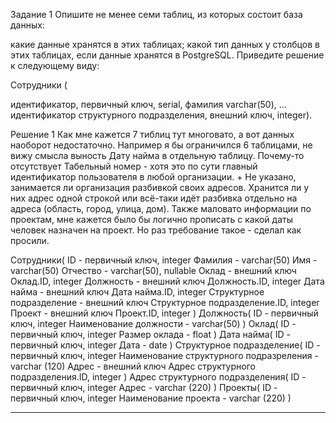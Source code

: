 Задание 1
Опишите не менее семи таблиц, из которых состоит база данных:

какие данные хранятся в этих таблицах;
какой тип данных у столбцов в этих таблицах, если данные хранятся в PostgreSQL.
Приведите решение к следующему виду:

Сотрудники (

идентификатор, первичный ключ, serial,
фамилия varchar(50),
...
идентификатор структурного подразделения, внешний ключ, integer).

Решение 1
Как мне кажется 7 тиблиц тут многовато, а вот данных наоборот недостаточно. 
Например я бы ограничился 6 таблицами, не вижу смысла выность Дату найма в отдельную таблицу. 
Почему-то отсутствует Табельный номер - хотя это по сути главный идентификатор пользователя в любой организации. + Не указано, занимается ли организация разбивкой своих адресов. 
Хранится ли у них адрес одной строкой или всё-таки идёт разбивка отдельно на адреса (область, город, улица, дом). 
Также маловато информации по проектам, мне кажется было бы логично прописать с какой даты человек назначен на проект.
Но раз требование такое - сделал как просили.


Сотрудники(
ID - первичный ключ, integer
Фамилия - varchar(50)
Имя - varchar(50)
Отчество - varchar(50), nullable
Оклад - внешний ключ Оклад.ID, integer
Должность - внешний ключ Должность.ID, integer
Дата найма - внешний ключ Дата найма.ID, integer
Структурное подразделение - внешний ключ Структурное подразделение.ID, integer
Проект - внешний ключ Проект.ID, integer
)
Должность(
ID - первичный ключ, integer
Наименование должности - varchar(50)
)
Оклад(
ID - первичный ключ, integer
Размер оклада - float
)
Дата найма(
ID - первичный ключ, integer
Дата - date
)
Структурное подразделение(
ID - первичный ключ, integer
Наименование структурного подразреления - varchar (120)
Адрес - внешний ключ Адрес структурного подразделения.ID, integer
)
Адрес структурного подразделения(
ID - первичный ключ, integer
Адрес - varchar (220)
)
Проекты(
ID - первичный ключ, integer
Наименование проекта -  varchar (220)
)

 ---


